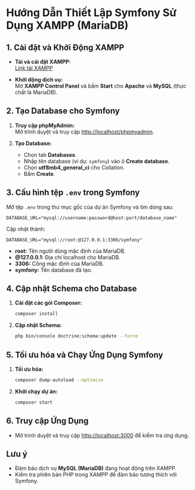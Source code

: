 # Hướng Dẫn Thiết Lập Symfony Sử Dụng XAMPP (MariaDB)

## 1. Cài đặt và Khởi Động XAMPP

- **Tải và cài đặt XAMPP:**  
  [Link tải XAMPP](https://www.apachefriends.org/index.html)

- **Khởi động dịch vụ:**  
  Mở **XAMPP Control Panel** và bấm **Start** cho **Apache** và **MySQL** (thực chất là MariaDB).

## 2. Tạo Database cho Symfony

1. **Truy cập phpMyAdmin:**  
   Mở trình duyệt và truy cập [http://localhost/phpmyadmin](http://localhost/phpmyadmin).

2. **Tạo Database:**  
   - Chọn tab **Databases**.
   - Nhập tên database (ví dụ: `symfony`) vào ô **Create database**.
   - Chọn **utf8mb4_general_ci** cho Collation.
   - Bấm **Create**.

## 3. Cấu hình tệp `.env` trong Symfony

Mở tệp `.env` trong thư mục gốc của dự án Symfony và tìm dòng sau:

```env
DATABASE_URL="mysql://username:password@host:port/database_name"
```

Cập nhật thành:

```env
DATABASE_URL="mysql://root:@127.0.0.1:3306/symfony"
```

- **root:** Tên người dùng mặc định của MariaDB.
- **@127.0.0.1:** Địa chỉ localhost cho MariaDB.
- **3306:** Cổng mặc định của MariaDB.
- **symfony:** Tên database đã tạo.

## 4. Cập nhật Schema cho Database

1. **Cài đặt các gói Composer:**

   ```bash
   composer install
   ```

2. **Cập nhật Schema:**  

   ```bash
   php bin/console doctrine:schema:update --force
   ```

## 5. Tối ưu hóa và Chạy Ứng Dụng Symfony

1. **Tối ưu hóa:**  

   ```bash
   composer dump-autoload --optimize
   ```

2. **Khởi chạy dự án:**  

   ```bash
   composer start
   ```

## 6. Truy cập Ứng Dụng

- Mở trình duyệt và truy cập [http://localhost:3000](http://localhost:3000) để kiểm tra ứng dụng.

## Lưu ý

- Đảm bảo dịch vụ **MySQL (MariaDB)** đang hoạt động trên XAMPP.
- Kiểm tra phiên bản PHP trong XAMPP để đảm bảo tương thích với Symfony.

